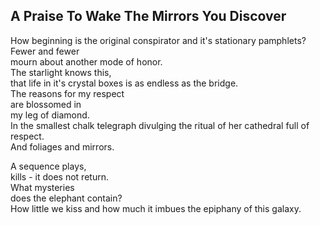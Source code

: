 A Praise To Wake The Mirrors You Discover
-----------------------------------------
How beginning is the original conspirator and it's stationary pamphlets?  
Fewer and fewer  
mourn about another mode of honor.  
The starlight knows this,  
that life in it's crystal boxes is as endless as the bridge.  
The reasons for my respect  
are blossomed in  
my leg of diamond.  
In the smallest chalk telegraph divulging the ritual of her cathedral full of respect.  
And foliages and mirrors.  
  
A sequence plays,  
kills - it does not return.  
What mysteries  
does the elephant contain?  
How little we kiss and how much it imbues the epiphany of this galaxy.  
